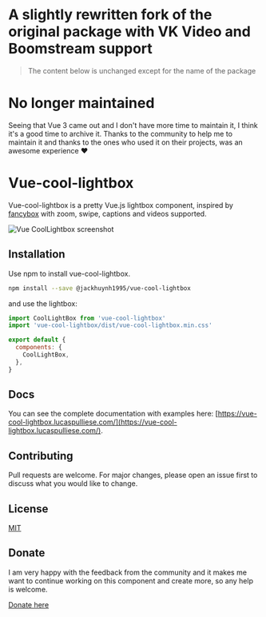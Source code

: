<!-- eslint-disable markdownlint/md025 -->

# A slightly rewritten fork of the original package with VK Video and Boomstream support

> The content below is unchanged except for the name of the package

# No longer maintained

Seeing that Vue 3 came out and I don't have more time to maintain it, I think it's a good time to archive it.
Thanks to the community to help me to maintain it and thanks to the ones who used it on their projects, was an awesome experience ♥️

# Vue-cool-lightbox

Vue-cool-lightbox is a pretty Vue.js lightbox component, inspired by [fancybox](http://fancyapps.com/fancybox/3/) with zoom, swipe, captions and videos supported.

![Vue CoolLightbox screenshot](http://lucaspulliese.com/wp-content/themes/theme/images/screenshot-vue-cool-lightbox.jpg)

## Installation

Use npm to install vue-cool-lightbox.

```bash
npm install --save @jackhuynh1995/vue-cool-lightbox
```

and use the lightbox:

```javascript
import CoolLightBox from 'vue-cool-lightbox'
import 'vue-cool-lightbox/dist/vue-cool-lightbox.min.css'

export default {
  components: {
    CoolLightBox,
  },
}
```

## Docs

You can see the complete documentation with examples here: [https://vue-cool-lightbox.lucaspulliese.com/](https://vue-cool-lightbox.lucaspulliese.com/).

## Contributing

Pull requests are welcome. For major changes, please open an issue first to discuss what you would like to change.

## License

[MIT](https://choosealicense.com/licenses/mit/)

## Donate

I am very happy with the feedback from the community and it makes me want to continue working on this component and create more, so any help is welcome.

[Donate here](http://paypal.me/lucaspdonations)
